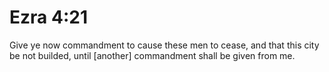 # Ezra 4:21

Give ye now commandment to cause these men to cease, and that this city be not builded, until [another] commandment shall be given from me.